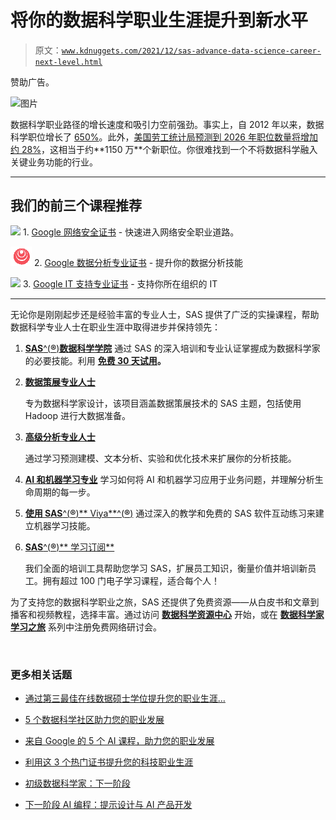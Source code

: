# 将你的数据科学职业生涯提升到新水平

> 原文：[`www.kdnuggets.com/2021/12/sas-advance-data-science-career-next-level.html`](https://www.kdnuggets.com/2021/12/sas-advance-data-science-career-next-level.html)

赞助广告。

![图片](https://www.sas.com/gms/redirect.jsp?detail=GMS201595_279873)

数据科学职业路径的增长速度和吸引力空前强劲。事实上，自 2012 年以来，数据科学职位增长了 [650%](https://www.forbes.com/sites/louiscolumbus/2017/12/11/linkedins-fastest-growing-jobs-today-are-in-data-science-machine-learning/#6a7474ea51bd)。此外，[美国劳工统计局预测到 2026 年职位数量将增加约 28%](https://towardsdatascience.com/is-data-science-still-a-rising-career-in-2021-722281f7074c#:~:text=The%20U.S.%20Bureau%20of%20Labor%20Statistics%20sees%20strong%20growth%20in,by%20about%2028%25%20through%202026.)，这相当于约**1150 万**个新职位。你很难找到一个不将数据科学融入关键业务功能的行业。

* * *

## 我们的前三个课程推荐

![](img/0244c01ba9267c002ef39d4907e0b8fb.png) 1\. [Google 网络安全证书](https://www.kdnuggets.com/google-cybersecurity) - 快速进入网络安全职业道路。

![](img/e225c49c3c91745821c8c0368bf04711.png) 2\. [Google 数据分析专业证书](https://www.kdnuggets.com/google-data-analytics) - 提升你的数据分析技能

![](img/0244c01ba9267c002ef39d4907e0b8fb.png) 3\. [Google IT 支持专业证书](https://www.kdnuggets.com/google-itsupport) - 支持你所在组织的 IT

* * *

无论你是刚刚起步还是经验丰富的专业人士，SAS 提供了广泛的实操课程，帮助数据科学专业人士在职业生涯中取得进步并保持领先：

1.  [**SAS**^(**®**)**数据科学学院**](https://www.sas.com/gms/redirect.jsp?detail=GMS201595_279873) 通过 SAS 的深入培训和专业认证掌握成为数据科学家的必要技能。利用 [**免费 30 天试用**](https://www.sas.com/gms/redirect.jsp?detail=GMS201595_279875)**。**

1.  [**数据策展专业人士**](https://www.sas.com/gms/redirect.jsp?detail=GMS201595_279877)

    专为数据科学家设计，该项目涵盖数据策展技术的 SAS 主题，包括使用 Hadoop 进行大数据准备。

1.  [**高级分析专业人士**](https://www.sas.com/gms/redirect.jsp?detail=GMS201595_279879)

    通过学习预测建模、文本分析、实验和优化技术来扩展你的分析技能。

1.  [**AI 和机器学习专业**](https://www.sas.com/gms/redirect.jsp?detail=GMS201595_279881) 学习如何将 AI 和机器学习应用于业务问题，并理解分析生命周期的每一步。

1.  [**使用 SAS**^(**®**)** Viya**^(**®**)](https://www.sas.com/gms/redirect.jsp?detail=GMS201595_279883) 通过深入的教学和免费的 SAS 软件互动练习来建立机器学习技能。

1.  [**SAS**^(**®**)** 学习订阅**](https://www.sas.com/gms/redirect.jsp?detail=GMS201595_279885)

    我们全面的培训工具帮助您学习 SAS，扩展员工知识，衡量价值并培训新员工。拥有超过 100 门电子学习课程，适合每个人！

为了支持您的数据科学职业之旅，SAS 还提供了免费资源——从白皮书和文章到播客和视频教程，选择丰富。通过访问 [**数据科学资源中心**](https://www.sas.com/gms/redirect.jsp?detail=GMS201595_279887) 开始，或在 [**数据科学家学习之旅**](https://www.sas.com/gms/redirect.jsp?detail=GMS201595_279889) 系列中注册免费网络研讨会。

![广告](img/e5a885ba299ed8ce63c38ac0a7c344df.png)

### 更多相关话题

+   [通过第三最佳在线数据硕士学位提升您的职业生涯…](https://www.kdnuggets.com/2023/07/bay-path-advance-career-3rd-best-online-masters-data-science-program.html)

+   [5 个数据科学社区助力您的职业发展](https://www.kdnuggets.com/5-data-science-communities-to-advance-your-career)

+   [来自 Google 的 5 个 AI 课程，助力您的职业发展](https://www.kdnuggets.com/5-ai-courses-from-google-to-advance-your-career)

+   [利用这 3 个热门证书提升您的科技职业生涯](https://www.kdnuggets.com/advance-your-tech-career-with-these-3-popular-certificates)

+   [初级数据科学家：下一阶段](https://www.kdnuggets.com/2022/02/junior-data-scientist-next-level.html)

+   [下一阶段 AI 编程：提示设计与 AI 产品开发](https://www.kdnuggets.com/2023/03/corise-prompt-design-building-ai-products.html)
